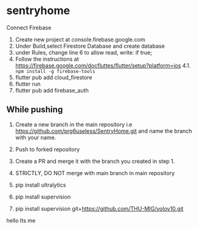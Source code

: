 # sentryhome

Connect Firebase

1. Create new project at console.firebase.google.com
2. Under Build,select Firestore Database and create database
3. under Rules, change line 6 to allow read, write: if true;
4. Follow the instructions at https://firebase.google.com/docfluttes/flutter/setup?platform=ios
   4.1. ` npm install -g firebase-tools`
5. flutter pub add cloud_firestore
6. flutter run
7. flutter pub add firebase_auth

## While pushing

1. Create a new branch in the main repository i.e https://github.com/prg6useless/SentryHome.git and name the branch with your name.
2. Push to forked repository
3. Create a PR and merge it with the branch you created in step 1.
4. STRICTLY, DO NOT merge with main branch in main repository

5. pip install ultralytics
6. pip install supervision
7. pip install supervision git+https://github.com/THU-MIG/yolov10.git

<p>hello Its me</p>
